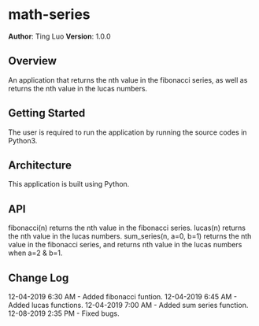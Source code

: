 # math-series

**Author**: Ting Luo
**Version**: 1.0.0

## Overview
An application that returns the nth value in the fibonacci series, as well as returns the nth value in the lucas numbers.

## Getting Started
The user is required to run the application by running the source codes in Python3.

## Architecture
This application is built using Python.

## API
fibonacci(n) returns the nth value in the fibonacci series.
lucas(n) returns the nth value in the lucas numbers.
sum_series(n, a=0, b=1) returns the nth value in the fibonacci series, and returns nth value in the lucas numbers when a=2 & b=1.

## Change Log
12-04-2019 6:30 AM - Added fibonacci funtion.
12-04-2019 6:45 AM - Added lucas functions.
12-04-2019 7:00 AM - Added sum series function.
12-08-2019 2:35 PM - Fixed bugs.
